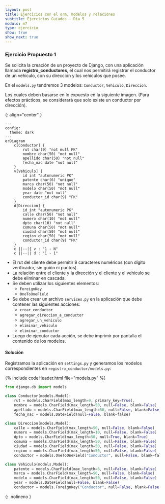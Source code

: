 ```yaml
---
layout: post
title: Ejercicios con el orm, modelos y relaciones
subtitle: Ejercicios Guiados - Día 5
modulo: m7
type: ejercicio
show: true
show_next: true
---
```


### Ejercicio Propuesto 1

Se solicita la creación de un proyecto de Django, con una aplicación llamada **registro_conductores**, el cual nos permitirá registrar el conductor de un vehículo, con su dirección y los vehículos que posee.

En el `models.py` tendremos 3 modelos: `Conductor`, `Vehiculo`, `Direccion`.

Los cuales deben basarse en lo expuesto en la siguiente imagen. (Para efectos prácticos, se considerará que solo existe un conductor por dirección).

{: align="center" }
```mermaid
---
config:
  theme: dark
---
erDiagram
	c[Conductor] {
		rut char(9) "not null PK"
		nombre char(50) "not null"
		apellido char(50) "not null"
		fecha_nac date "not null"
	}
	v[Vehiculo] {
		id int "autonumeric PK"
		patente char(6) "unique"
		marca char(50) "not null"
		modelo char(50) "not null"
		year date "not null"
		conductor_id char(9) "FK"
	}
	d[Direccion] {
		id int "autonumeric PK"
		calle char(50) "not null"
		numero char(10) "not null"
		dpto char(10) "not null"
		comuna char(50) "not null"
		ciudad char(50) "not null"
		region char(50) "not null"
		conductor_id char(9) "FK"
	}
	c ||--|{ v : "1 - N"
	c ||--|| d : "1 - 1"
```

- El rut del cliente debe permitir 9 caracteres numéricos (con dígito verificador, sin guión ni puntos).
- La relación entre el cliente y la dirección y el cliente y el vehículo se debe eliminar en cascada.
- Se deben utilizar los siguientes elementos:
	- `ForeignKey`
	- `OneToOneField`
- Se debe crear un archivo `services.py` en la aplicación que debe contener las siguientes acciones:
	- `crear_conductor`
	- `agregar_direccion_a_conductor`
	- `agregar_un_vehiculo`
	- `eliminar_vehiculo`
	- `eliminar_conductor`
- Luego de ejecutar cada acción, se debe imprimir por pantalla el contenido de los modelos.

#### Solución

Registramos la aplicación en `settings.py` y generamos los modelos correspondientes en `registro_conductor/models.py`:

{% include codeHeader.html file="models.py" %}
```py
from django.db import models

class Conductor(models.Model):
	rut = models.CharField(max_length=9, primary_key=True), 
	nombre = models.CharField(max_length=50, null=False, blank=False)
	apellido = models.CharField(max_length=50, null=False, blank=False)
	fecha_nac = models.DateField(null=False, blank=false)

class Direccion(models.Model):
	calle = models.CharField(max_length=50, null=False, blank=False)
	numero = models.CharField(max_length=10, null=False, blank=False)
	dpto = models.CharField(max_length=50, null=True, blank=True)
	comuna = models.CharField(max_length=50, null=False, blank=False)
	ciudad = models.CharField(max_length=50, null=False, blank=False)
	region = models.CharField(max_length=50, null=False, blank=False)
	conductor = models.OneToOneField("Conductor", null=False, blank=false, on_delete=models.CASCADE)

class Vehiculo(models.Model):
	patente = models.CharField(max_length=6, null=False, blank=False)
	marca = models.CharField(max_length=50, null=False, blank=False)
	modelo = models.CharField(max_length=50, null=False, blank=False)
	year = models.DateField(null=False, blank=False)
	conductor = models.ForeignKey("Conductor", null=False, blank=False, on_delete=models.CASCADE)
```
{: .nolineno }